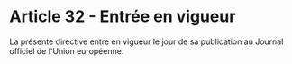 # Article 32 - Entrée en vigueur


La présente directive entre en vigueur le jour de sa publication au Journal officiel de l'Union européenne.
